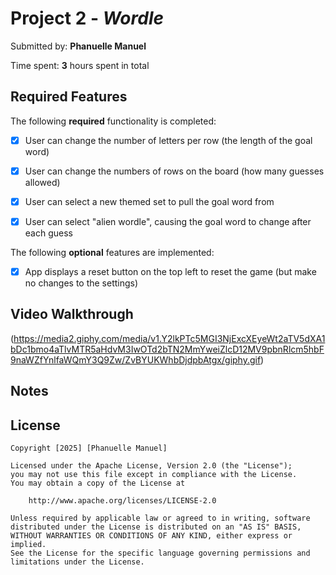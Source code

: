 # Project 2 - *Wordle*

Submitted by: **Phanuelle Manuel**

Time spent: **3** hours spent in total

## Required Features

The following **required** functionality is completed:

- [x] User can change the number of letters per row (the length of the goal word)
- [x] User can change the numbers of rows on the board (how many guesses allowed)
- [x] User can select a new themed set to pull the goal word from
- [x] User can select "alien wordle", causing the goal word to change after each guess


The following **optional** features are implemented:

- [x] App displays a reset button on the top left to reset the game (but make no changes to the settings)


## Video Walkthrough

(https://media2.giphy.com/media/v1.Y2lkPTc5MGI3NjExcXEyeWt2aTV5dXA1bDc1bmo4aTlvMTR5aHdvM3IwOTd2bTN2MmYweiZlcD12MV9pbnRlcm5hbF9naWZfYnlfaWQmY3Q9Zw/ZvBYUKWhbDjdpbAtgx/giphy.gif)

## Notes

## License

    Copyright [2025] [Phanuelle Manuel]

    Licensed under the Apache License, Version 2.0 (the "License");
    you may not use this file except in compliance with the License.
    You may obtain a copy of the License at

        http://www.apache.org/licenses/LICENSE-2.0

    Unless required by applicable law or agreed to in writing, software
    distributed under the License is distributed on an "AS IS" BASIS,
    WITHOUT WARRANTIES OR CONDITIONS OF ANY KIND, either express or implied.
    See the License for the specific language governing permissions and
    limitations under the License.
